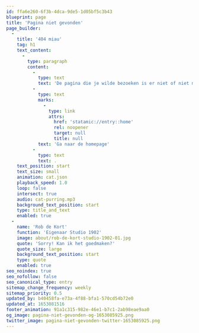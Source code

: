 ```yaml
---
id: ffa6e260-6f3b-4dca-9de5-1d05bf5c3b43
blueprint: page
title: 'Pagina niet gevonden'
page_builder:
  -
    title: '404 miau'
    tag: h1
    text_content:
      -
        type: paragraph
        content:
          -
            type: text
            text: 'De pagina die je wilde bezoeken is er niet of niet meer. '
          -
            type: text
            marks:
              -
                type: link
                attrs:
                  href: 'statamic://entry::home'
                  rel: noopener
                  target: null
                  title: null
            text: 'Ga naar de homepage'
          -
            type: text
            text: .
    text_position: start
    text_size: small
    animation: cat.json
    playback_speed: 1.0
    loop: false
    intersect: true
    audio: cat-purring.mp3
    background_text_position: start
    type: title_and_text
    enabled: true
  -
    name: 'Rob de Kort'
    function: 'Eigenaar Studio 1902'
    image: about/rob-de-kort-studio-1902-01.jpg
    quote: 'Sorry! Kan ik het goedmaken?'
    quote_size: large
    background_text_position: start
    type: quote
    enabled: true
seo_noindex: true
seo_nofollow: false
seo_canonical_type: entry
sitemap_change_frequency: weekly
sitemap_priority: 0.5
updated_by: b40458fa-e73a-4f88-bfa1-570cd54b72e0
updated_at: 1653081516
footer_animation: 91a1c315-982e-46e1-b7c1-2ab98eae9aa0
og_image: pagina-niet-gevonden-og-1653085925.png
twitter_image: pagina-niet-gevonden-twitter-1653085925.png
---
```

